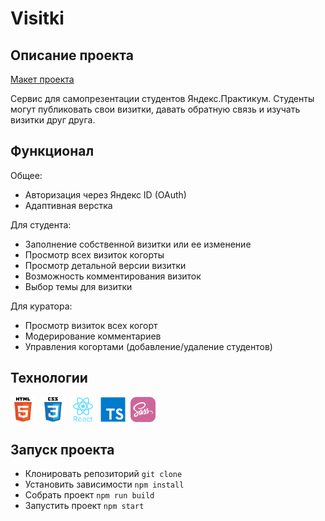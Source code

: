 # Visitki

## Описание проекта

[Макет проекта](https://www.figma.com/file/nKBudPP12bvNm15W486Y9R/WEB_RUS_STUD_soft_skills?t=oJ45tsGpopX0nx2t-0)

Cервис для самопрезентации студентов Яндекс.Практикум. Студенты могут публиковать свои визитки, давать обратную связь и изучать визитки друг друга.

## Функционал

Общее:

- Авторизация через Яндекс ID (OAuth)
- Адаптивная верстка 

Для студента:

- Заполнение собственной визитки или ее изменение
- Просмотр всех визиток когорты
- Просмотр детальной версии визитки
- Возможность комментирования визиток
- Выбор темы для визитки

Для куратора:

- Просмотр визиток всех когорт
- Модерирование комментариев
- Управления когортами (добавление/удаление студентов)

## Технологии

<img src="https://github.com/devicons/devicon/blob/master/icons/html5/html5-original-wordmark.svg" width="40" height="40"/>&nbsp; 
<img src="https://github.com/devicons/devicon/blob/master/icons/css3/css3-original-wordmark.svg" width="40" height="40"/>&nbsp; 
<img src="https://github.com/devicons/devicon/blob/master/icons/react/react-original-wordmark.svg" width="40" height="40"/>&nbsp;
<img src="https://github.com/devicons/devicon/blob/master/icons/typescript/typescript-original.svg" width="40" height="40"/>&nbsp;
<img src="https://raw.githubusercontent.com/tandpfun/skill-icons/a50fa57465e82a1147fa512fb3d64cc5902df578/icons/Sass.svg" width="40" height="40"/>&nbsp;

## Запуск проекта

- Клонировать репозиторий ```git clone```
- Установить зависимости ```npm install```
- Собрать проект ```npm run build```
- Запустить проект ```npm start```





